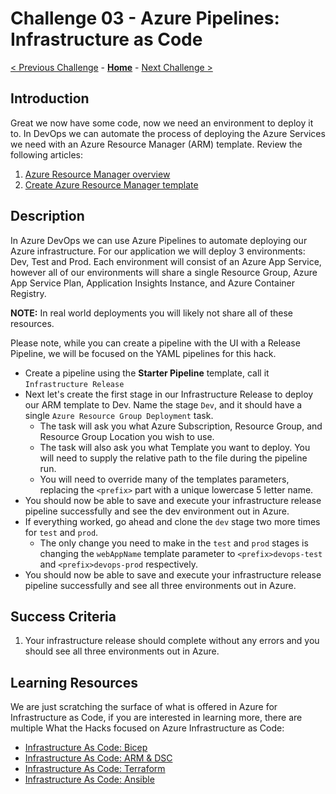 # Challenge 03 - Azure Pipelines: Infrastructure as Code

[< Previous Challenge](./Challenge-02.md) - **[Home](../README.md)** - [Next Challenge >](./Challenge-04.md)

## Introduction

Great we now have some code, now we need an environment to deploy it to. In DevOps we can automate the process of deploying the Azure Services we need with an Azure Resource Manager (ARM) template. Review the following articles:

1. [Azure Resource Manager overview](https://docs.microsoft.com/en-us/azure/azure-resource-manager/resource-group-overview)
2. [Create Azure Resource Manager template](https://docs.microsoft.com/en-us/azure/azure-resource-manager/how-to-create-template)

## Description

In Azure DevOps we can use Azure Pipelines to automate deploying our Azure infrastructure. For our application we will deploy 3 environments: Dev, Test and Prod. Each environment will consist of an Azure App Service, however all of our environments will share a single Resource Group, Azure App Service Plan, Application Insights Instance, and Azure Container Registry. 

**NOTE:** In real world deployments you will likely not share all of these resources.

Please note, while you can create a pipeline with the UI with a Release Pipeline, we will be focused on the YAML pipelines for this hack.

- Create a pipeline using the **Starter Pipeline** template, call it `Infrastructure Release`
- Next let's create the first stage in our Infrastructure Release to deploy our ARM template to Dev. Name the stage `Dev`, and it should have a single `Azure Resource Group Deployment` task. 
   - The task will ask you what Azure Subscription, Resource Group, and Resource Group Location you wish to use.
   - The task will also ask you what Template you want to deploy. You will need to supply the relative path to the file during the pipeline run.
   - You will need to override many of the templates parameters, replacing the `<prefix>` part with a unique lowercase 5 letter name.
- You should now be able to save and execute your infrastructure release pipeline successfully and see the dev environment out in Azure. 
- If everything worked, go ahead and clone the `dev` stage two more times for `test` and `prod`.
   - The only change you need to make in the `test` and `prod` stages is changing the `webAppName` template parameter to `<prefix>devops-test` and `<prefix>devops-prod` respectively. 
- You should now be able to save and execute your infrastructure release pipeline successfully and see all three environments out in Azure. 

## Success Criteria

1. Your infrastructure release should complete without any errors and you should see all three environments out in Azure. 

## Learning Resources

We are just scratching the surface of what is offered in Azure for Infrastructure as Code, if you are interested in learning more, there are multiple What the Hacks focused on Azure Infrastructure as Code:
- [Infrastructure As Code: Bicep](../../045-InfraAsCode-Bicep/README.md)
- [Infrastructure As Code: ARM & DSC](../../011-InfraAsCode-ARM-DSC/readme.md)
- [Infrastructure As Code: Terraform](../../012-InfraAsCode-Terraform/Student/readme.md)
- [Infrastructure As Code: Ansible](../../013-InfraAsCode-Ansible/Student/readme.md)
